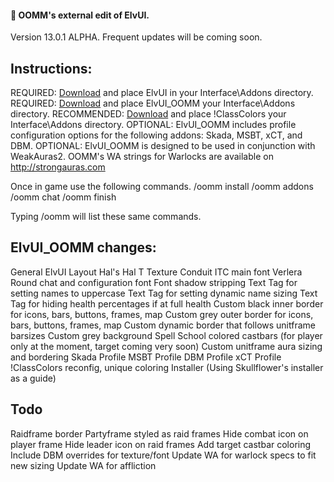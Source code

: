 #### :crystal_ball: OOMM's external edit of ElvUI.

Version 13.0.1 ALPHA. Frequent updates will be coming soon.

## Instructions:
REQUIRED: [Download](http://www.tukui.org/dl.php) and place ElvUI in your Interface\Addons directory.
REQUIRED: [Download](https://github.com/OOMM/ElvUI_OOMM/archive/master.zip) and place ElvUI_OOMM your Interface\Addons directory.
RECOMMENDED: [Download](http://www.curse.com/addons/wow/classcolors) and place !ClassColors your Interface\Addons directory.
OPTIONAL: ElvUI_OOMM includes profile configuration options for the following addons: Skada, MSBT, xCT, and DBM.
OPTIONAL: ElvUI_OOMM is designed to be used in conjunction with WeakAuras2. OOMM's WA strings for Warlocks are available on http://strongauras.com

Once in game use the following commands.
/oomm install
/oomm addons
/oomm chat
/oomm finish

Typing /oomm will list these same commands.

## ElvUI_OOMM changes:
General ElvUI Layout
Hal's Hal T Texture
Conduit ITC main font
Verlera Round chat and configuration font
Font shadow stripping
Text Tag for setting names to uppercase
Text Tag for setting dynamic name sizing
Text Tag for hiding health percentages if at full health
Custom black inner border for icons, bars, buttons, frames, map
Custom grey outer border for icons, bars, buttons, frames, map
Custom dynamic border that follows unitframe barsizes
Custom grey background
Spell School colored castbars (for player only at the moment, target coming very soon)
Custom unitframe aura sizing and bordering
Skada Profile
MSBT Profile
DBM Profile
xCT Profile
!ClassColors reconfig, unique coloring
Installer (Using Skullflower's installer as a guide)

## Todo
Raidframe border
Partyframe styled as raid frames
Hide combat icon on player frame
Hide leader icon on raid frames
Add target castbar coloring
Include DBM overrides for texture/font
Update WA for warlock specs to fit new sizing
Update WA for affliction

